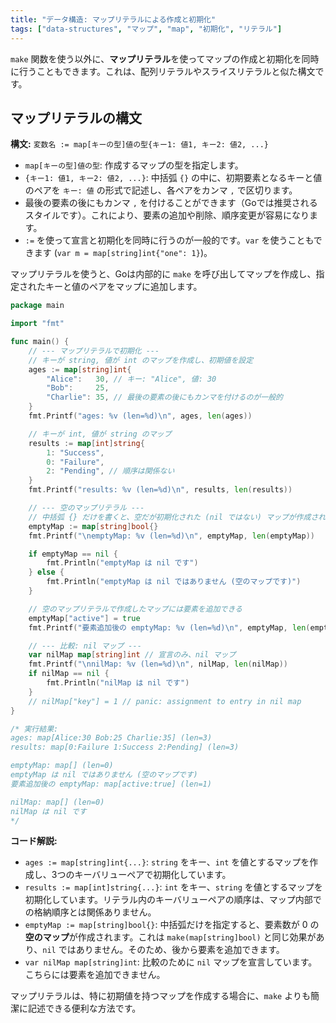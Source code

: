 ```yaml
---
title: "データ構造: マップリテラルによる作成と初期化"
tags: ["data-structures", "マップ", "map", "初期化", "リテラル"]
---
```


`make` 関数を使う以外に、**マップリテラル**を使ってマップの作成と初期化を同時に行うこともできます。これは、配列リテラルやスライスリテラルと似た構文です。

## マップリテラルの構文

**構文:** `変数名 := map[キーの型]値の型{キー1: 値1, キー2: 値2, ...}`

*   `map[キーの型]値の型`: 作成するマップの型を指定します。
*   `{キー1: 値1, キー2: 値2, ...}`: 中括弧 `{}` の中に、初期要素となるキーと値のペアを `キー: 値` の形式で記述し、各ペアをカンマ `,` で区切ります。
*   最後の要素の後にもカンマ `,` を付けることができます（Goでは推奨されるスタイルです）。これにより、要素の追加や削除、順序変更が容易になります。
*   `:=` を使って宣言と初期化を同時に行うのが一般的です。`var` を使うこともできます (`var m = map[string]int{"one": 1}`)。

マップリテラルを使うと、Goは内部的に `make` を呼び出してマップを作成し、指定されたキーと値のペアをマップに追加します。

```go title="マップリテラルによる作成と初期化"
package main

import "fmt"

func main() {
	// --- マップリテラルで初期化 ---
	// キーが string, 値が int のマップを作成し、初期値を設定
	ages := map[string]int{
		"Alice":   30, // キー: "Alice", 値: 30
		"Bob":     25,
		"Charlie": 35, // 最後の要素の後にもカンマを付けるのが一般的
	}
	fmt.Printf("ages: %v (len=%d)\n", ages, len(ages))

	// キーが int, 値が string のマップ
	results := map[int]string{
		1: "Success",
		0: "Failure",
		2: "Pending", // 順序は関係ない
	}
	fmt.Printf("results: %v (len=%d)\n", results, len(results))

	// --- 空のマップリテラル ---
	// 中括弧 {} だけを書くと、空だが初期化された (nil ではない) マップが作成される
	emptyMap := map[string]bool{}
	fmt.Printf("\nemptyMap: %v (len=%d)\n", emptyMap, len(emptyMap))

	if emptyMap == nil {
		fmt.Println("emptyMap は nil です")
	} else {
		fmt.Println("emptyMap は nil ではありません (空のマップです)")
	}

	// 空のマップリテラルで作成したマップには要素を追加できる
	emptyMap["active"] = true
	fmt.Printf("要素追加後の emptyMap: %v (len=%d)\n", emptyMap, len(emptyMap))

	// --- 比較: nil マップ ---
	var nilMap map[string]int // 宣言のみ、nil マップ
	fmt.Printf("\nnilMap: %v (len=%d)\n", nilMap, len(nilMap))
	if nilMap == nil {
		fmt.Println("nilMap は nil です")
	}
	// nilMap["key"] = 1 // panic: assignment to entry in nil map
}

/* 実行結果:
ages: map[Alice:30 Bob:25 Charlie:35] (len=3)
results: map[0:Failure 1:Success 2:Pending] (len=3)

emptyMap: map[] (len=0)
emptyMap は nil ではありません (空のマップです)
要素追加後の emptyMap: map[active:true] (len=1)

nilMap: map[] (len=0)
nilMap は nil です
*/
```

**コード解説:**

*   `ages := map[string]int{...}`: `string` をキー、`int` を値とするマップを作成し、3つのキーバリューペアで初期化しています。
*   `results := map[int]string{...}`: `int` をキー、`string` を値とするマップを初期化しています。リテラル内のキーバリューペアの順序は、マップ内部での格納順序とは関係ありません。
*   `emptyMap := map[string]bool{}`: 中括弧だけを指定すると、要素数が 0 の**空のマップ**が作成されます。これは `make(map[string]bool)` と同じ効果があり、`nil` ではありません。そのため、後から要素を追加できます。
*   `var nilMap map[string]int`: 比較のために `nil` マップを宣言しています。こちらには要素を追加できません。

マップリテラルは、特に初期値を持つマップを作成する場合に、`make` よりも簡潔に記述できる便利な方法です。